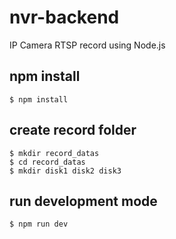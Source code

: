 # nvr-backend
IP Camera RTSP record using Node.js

## npm install
```
$ npm install
```

## create record folder
```
$ mkdir record_datas
$ cd record_datas
$ mkdir disk1 disk2 disk3
```
## run development mode
```
$ npm run dev
```
